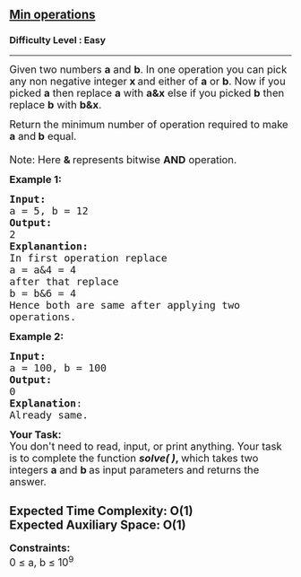 <h2><a href="https://practice.geeksforgeeks.org/problems/5a7e1a52f1b7796238f9efea4c6fda389f26c327/1">Min operations</a></h2><h3>Difficulty Level : Easy</h3><hr><div class="problems_problem_content__Xm_eO"><p><span style="font-size:18px">Given two numbers <strong>a</strong>&nbsp;and <strong>b</strong>. In one operation you can pick any non negative integer<strong> x </strong>and&nbsp;either of <strong>a</strong> or <strong>b</strong>. Now if you picked <strong>a</strong> then replace <strong>a</strong> with <strong>a&amp;x</strong> else if you picked <strong>b</strong> then replace <strong>b</strong> with <strong>b&amp;x</strong>.</span></p>

<p><span style="font-size:18px">Return the minimum number of operation required to make <strong>a</strong> and<strong> b</strong> equal.<br>
<br>
Note: Here <strong>&amp; </strong>represents bitwise <strong>AND</strong> operation.</span></p>

<p><span style="font-size:18px"><strong>Example 1:</strong></span></p>

<pre><span style="font-size:18px"><strong>Input:
</strong>a = 5, b = 12
<strong>Output:</strong>
2
<strong>Explanantion:</strong>
In first operation replace 
a = a&amp;4 = 4
after that replace 
b = b&amp;6 = 4
Hence both are same after applying two
operations.
</span></pre>

<p><span style="font-size:18px"><strong>Example 2:</strong></span></p>

<pre><span style="font-size:18px"><strong>Input:</strong> 
a = 100, b = 100
<strong>Output:</strong> 
0
<strong>Explanation</strong>: 
Already same.</span></pre>

<p><span style="font-size:18px"><strong>Your Task:</strong><br>
You don't need to read, input, or print anything. Your task is to complete the function <strong><em>solve( )</em>,&nbsp;</strong>which takes two integers <strong>a</strong> and <strong>b&nbsp;</strong>as input parameters and returns the answer.</span></p>

<h2>Expected Time Complexity:&nbsp;O(1)<br>
Expected Auxiliary Space:&nbsp;O(1)</h2>

<p><span style="font-size:18px"><strong>Constraints:</strong><br>
0 ≤ a, b ≤ 10<sup>9</sup></span></p>
</div>